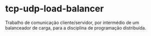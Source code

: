 tcp-udp-load-balancer
=====================

Trabalho de comunicação cliente/servidor, por intermédio de um balanceador de carga, para a disciplina de programação distribuída.
